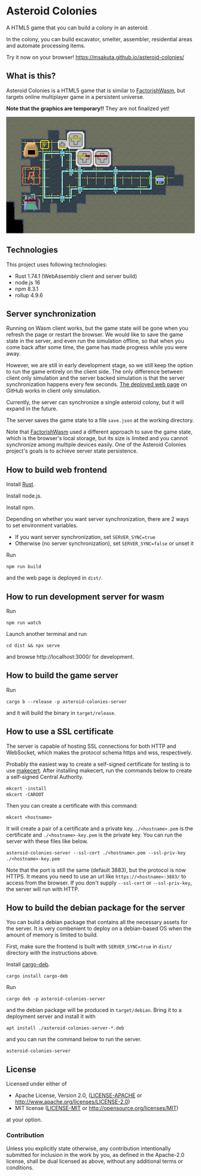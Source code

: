 # Asteroid Colonies

A HTML5 game that you can build a colony in an asteroid.

In the colony, you can build excavator, smelter, assembler, residential areas and automate processing items.

Try it now on your browser!
https://msakuta.github.io/asteroid-colonies/

## What is this?

Asteroid Colonies is a HTML5 game that is similar to [FactorishWasm](https://github.com/msakuta/FactorishWasm), but targets online multiplayer game in a persistent universe.

**Note that the graphics are temporary!!** They are not finalized yet!

![screenshot](doc/screenshot00.png)

## Technologies

This project uses following technologies:

* Rust 1.74.1 (WebAssembly client and server build)
* node.js 16
* npm 8.3.1
* rollup 4.9.6

## Server synchronization

Running on Wasm client works, but the game state will be gone when you refresh the page or restart the browser.
We would like to save the game state in the server, and even run the simulation offline, so that when you come back after some time, the game has made progress while you were away.

However, we are still in early development stage, so we still keep the option to run the game entirely on the client side.
The only difference between client only simulation and the server backed simulation is that the server synchronization happens every few seconds.
[The deployed web page](https://msakuta.github.io/asteroid-colonies/) on GitHub works in client only simulation.

Currently, the server can synchronize a single asteroid colony, but it will expand in the future.

The server saves the game state to a file `save.json` at the working directory.

Note that [FactorishWasm](https://github.com/msakuta/FactorishWasm) used a different approach to save the game state, which is the browser's local storage, but its size is limited and you cannot synchronize among multiple devices easily.
One of the Asteroid Colonies project's goals is to achieve server state persistence.

## How to build web frontend

Install [Rust](https://www.rust-lang.org/tools/install).

Install node.js.

Install npm.

Depending on whether you want server synchronization, there are 2 ways to set environment variables.

* If you want server synchronization, set `SERVER_SYNC=true`
* Otherwise (no server synchronization), set `SERVER_SYNC=false` or unset it

Run

    npm run build

and the web page is deployed in `dist/`.



## How to run development server for wasm

Run

    npm run watch

Launch another terminal and run

    cd dist && npx serve

and browse http://localhost:3000/ for development.


## How to build the game server

Run

    cargo b --release -p asteroid-colonies-server

and it will build the binary in `target/release`.


## How to use a SSL certificate

The server is capable of hosting SSL connections for both HTTP and WebSocket,
which makes the protocol schema https and wss, respectively.

Probably the easiest way to create a self-signed certificate for testing
is to use [makecert](https://github.com/FiloSottile/mkcert).
After installing makecert, run the commands below to create a self-signed
Central Authority.

```
mkcert -install
mkcert -CAROOT
```

Then you can create a certificate with this command:

```
mkcert <hostname>
```

It will create a pair of a certificate and a private key.
`./<hostname>.pem` is the certificate and `./<hostname>-key.pem` is the private key.
You can run the server with these files like below.

```
asteroid-colonies-server --ssl-cert ./<hostname>.pem --ssl-priv-key ./<hostname>-key.pem
```

Note that the port is still the same (default 3883), but the protocol is now HTTPS.
It means you need to use an url like `https://<hostname>:3883/` to access from the browser.
If you don't supply `--ssl-cert` or `--ssl-priv-key`, the server will run with HTTP.


## How to build the debian package for the server

You can build a debian package that contains all the necessary assets for the server.
It is very combenient to deploy on a debian-based OS when the amount of memory is limited to build.

First, make sure the frontend is built with `SERVER_SYNC=true` in `dist/` directory with the instructions above.

Install [cargo-deb](https://crates.io/crates/cargo-deb).

    cargo install cargo-deb

Run

    cargo deb -p asteroid-colonies-server

and the debian package will be produced in `target/debian`.
Bring it to a deployment server and install it with

    apt install ./asteroid-colonies-server-*.deb

and you can run the command below to run the server.

    asteroid-colonies-server


## License

Licensed under either of

* Apache License, Version 2.0, ([LICENSE-APACHE](LICENSE-APACHE) or http://www.apache.org/licenses/LICENSE-2.0)
* MIT license ([LICENSE-MIT](LICENSE-MIT) or http://opensource.org/licenses/MIT)

at your option.

### Contribution

Unless you explicitly state otherwise, any contribution intentionally
submitted for inclusion in the work by you, as defined in the Apache-2.0
license, shall be dual licensed as above, without any additional terms or
conditions.
